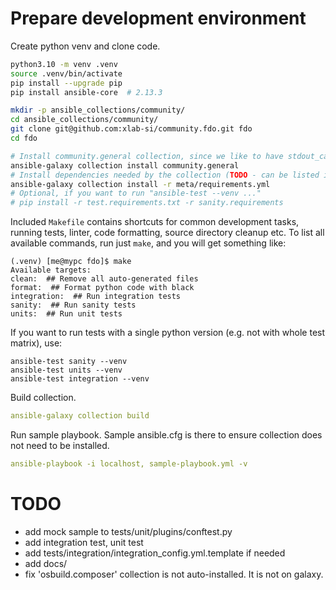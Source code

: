 # Prepare development environment

Create python venv and clone code.

```bash
python3.10 -m venv .venv
source .venv/bin/activate
pip install --upgrade pip
pip install ansible-core  # 2.13.3

mkdir -p ansible_collections/community/
cd ansible_collections/community/
git clone git@github.com:xlab-si/community.fdo.git fdo
cd fdo

# Install community.general collection, since we like to have stdout_callback=community.general.yaml in ansible.cfg
ansible-galaxy collection install community.general
# Install dependencies needed by the collection (TODO - can be listed in galaxy.yml?)
ansible-galaxy collection install -r meta/requirements.yml
# Optional, if you want to run "ansible-test --venv ..."
# pip install -r test.requirements.txt -r sanity.requirements
```

Included `Makefile` contains shortcuts for common development tasks,
running tests, linter, code formatting, source directory cleanup etc.
To list all available commands, run just `make`, and you will get something like:

```
(.venv) [me@mypc fdo]$ make
Available targets:
clean:  ## Remove all auto-generated files
format:  ## Format python code with black
integration:  ## Run integration tests
sanity:  ## Run sanity tests
units:  ## Run unit tests
```

If you want to run tests with a single python version (e.g. not with whole test matrix), use:

```
ansible-test sanity --venv
ansible-test units --venv
ansible-test integration --venv
```

Build collection.

```yaml
ansible-galaxy collection build
```

Run sample playbook.
Sample ansible.cfg is there to ensure collection does not need to be installed.

```yaml
ansible-playbook -i localhost, sample-playbook.yml -v
```

# TODO
- add mock sample to tests/unit/plugins/conftest.py
- add integration test, unit test
- add tests/integration/integration_config.yml.template if needed
- add docs/
- fix 'osbuild.composer' collection is not auto-installed. It is not on galaxy.
